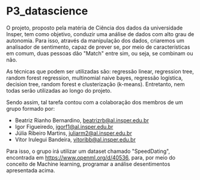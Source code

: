 # P3_datascience
O projeto, proposto pela matéria de Ciência dos dados da universidade Insper, tem como objetivo, conduzir uma análise de dados com alto grau de autonomia. Para isso, através da manipulação dos dados, criaremos um analisador de sentimento, capaz de prever se, por meio de características em comum, duas pessoas dão "Match" entre sim, ou seja, se combinam ou não.

As técnicas que podem ser utilizadas são: regressão linear, regression tree, random forest regression, multinomial naive bayes, regressão logística, decision tree, random forest e clusterização (k-means). Entretanto, nem todas serão utilizadas ao longo do projeto.

Sendo assim, tal tarefa contou com a colaboração dos membros de um grupo formado por:
- Beatriz Rianho Bernardino, beatrizrb@al.insper.edu.br
- Igor Figueiredo, igorf1@al.insper.edu.br
- Júlia Ribeiro Martins, juliarm2@al.insper.edu.br
- Vítor Irulegui Bandeira, vitoribb@al.insper.edu.br

Para isso, o grupo irá utilizar um dataset chamado "SpeedDating", encontrada em https://www.openml.org/d/40536, para, por meio do conceito de Machine learning, programar a análise desentimentos apresentada acima.
